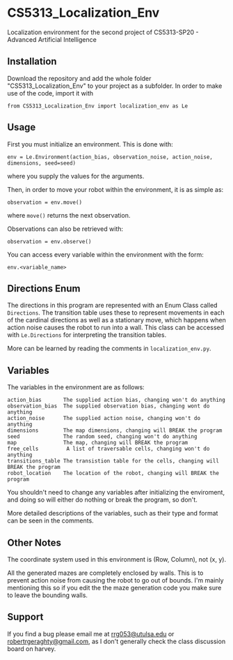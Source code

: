 # CS5313_Localization_Env
Localization environment for the second project of CS5313-SP20 - Advanced Artificial Intelligence 


## Installation
Download the repository and add the whole folder "CS5313_Localization_Env" to your project as a subfolder. 
In order to make use of the code, import it with 
```
from CS5313_Localization_Env import localization_env as Le
```

## Usage
First you must initialize an environment. This is done with:
```
env = Le.Environment(action_bias, observation_noise, action_noise, dimensions, seed=seed)
```
where you supply the values for the arguments.

Then, in order to move your robot within the environment, it is as simple as:
```
observation = env.move()
```
where `move()` returns the next observation.

Observations can also be retrieved with:
```
observation = env.observe()
```

You can access every variable within the environment with the form:
```
env.<variable_name>
```
## Directions Enum
The directions in this program are represented with an Enum Class called `Directions`. The transition table uses these to represent movements in each of the cardinal directions as well as a stationary move, which happens when action noise causes the robot to run into a wall. This class can be accessed with `Le.Directions` for interpreting the transition tables.

More can be learned by reading the comments in `localization_env.py`.

## Variables
The variables in the environment are as follows:
```
action_bias       The supplied action bias, changing won't do anything
observation_bias  The supplied observation bias, changing wont do anything
action_noise      The supplied action noise, changing won't do anything
dimensions        The map dimensions, changing will BREAK the program
seed              The random seed, changing won't do anything
map               The map, changing will BREAK the program
free_cells         A list of traversable cells, changing won't do anything
transitions_table The transistion table for the cells, changing will BREAK the program
robot_location    The location of the robot, changing will BREAK the program
```

You shouldn't need to change any variables after initializing the enviroment, and doing so will either do nothing or break the program, so don't. 

More detailed descriptions of the variables, such as their type and format can be seen in the comments.

## Other Notes
The coordinate system used in this environment is (Row, Column), not (x, y). 

All the generated mazes are completely enclosed by walls. This is to prevent action noise from causing the robot to go out of bounds. I'm mainly mentioning this so if you edit the the maze generation code you make sure to leave the bounding walls.

## Support
If you find a bug please email me at rrg053@utulsa.edu or robertrgeraghty@gmail.com, as I don't generally check the class discussion board on harvey.

